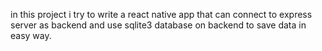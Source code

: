 in this project i try to write a react native app that can connect to express server as backend and use sqlite3 database on backend to save data in easy way.
